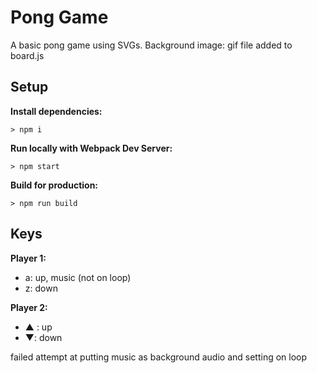 # Pong Game

A basic pong game using SVGs.
Background image: gif file added to board.js


## Setup

**Install dependencies:**

`> npm i`

**Run locally with Webpack Dev Server:**

`> npm start`

**Build for production:**

`> npm run build`

## Keys

**Player 1:**
* a: up, music (not on loop)
* z: down

**Player 2:**
* ▲ : up
* ▼: down


failed attempt at putting music as background audio and setting on loop





